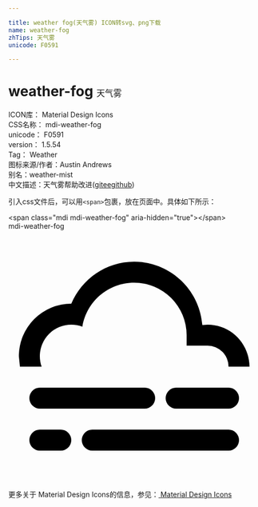 ```yaml
---

title: weather fog(天气雾) ICON转svg、png下载
name: weather-fog
zhTips: 天气雾
unicode: F0591

---
```


# weather-fog  <small style="font-size: 60%;font-weight: 100">天气雾</small>


<div class="detail-page">
<p>
<span>
ICON库：
<span class="badge-secondary badge">Material Design Icons</span> 
</span>
<br/>
<span>
CSS名称：
<span class="badge-secondary badge">mdi-weather-fog</span> 
</span>
<br/>
<span>
unicode：
<span class="badge-secondary badge">F0591</span> 
</span>
<br/>
<span>
version：
<span class="badge-secondary badge">1.5.54</span> 
</span>
<br/>
<span>Tag：
<span class="badge-light badge">Weather</span>
</span>
<br/>
<span>图标来源/作者：<span class="badge-light badge">Austin Andrews</span></span> 
<br/>
<span>别名：<span class="badge-light badge">weather-mist</span></span><br/><span class="zh-detail">中文描述：<span class="badge-primary badge">天气雾</span><span class="help-link"><span>帮助改进</span>(<a href="https://gitee.com/liuwave/icon-helper/edit/master/json/material/weather-fog.json" target="_blank" rel="noopener noreferrer">gitee</a><a href="https://github.com/liuwave/icon-helper/edit/master/json/material/weather-fog.json" target="_blank" rel="noopener noreferrer">github</a></span>)</span><br/>
</p>
</div>
<div class="alert alert-dark">
  <i class="mdi mdi-weather-fog mdi-48px"></i>
  <i class="mdi mdi-weather-fog mdi-36px"></i>
  <i class="mdi mdi-weather-fog mdi-24px"></i>
  <i class="mdi mdi-weather-fog mdi-18px"></i>
</div>
<div>
  <p>引入css文件后，可以用<code>&lt;span&gt;</code>包裹，放在页面中。具体如下所示：    
  </p>
  <div class="alert alert-primary" style="font-size: 14px">
    &lt;span class="mdi mdi-weather-fog" aria-hidden="true"&gt;&lt;/span&gt;
    <copy-btn content='<span class="mdi mdi-weather-fog" aria-hidden="true"></span>'></copy-btn>
  </div>
  <div class="alert alert-secondary">
    <i class="mdi mdi-weather-fog"
    style="font-size: 24px"
    aria-hidden="true"></i> mdi-weather-fog
    <copy-btn content="mdi-weather-fog" btn-title="复制图标名称"></copy-btn>
  </div>
</div>
<div id="svg" class="svg-wrap">
<svg xmlns="http://www.w3.org/2000/svg" viewBox="0 0 24 24"><path d="M3,15H13A1,1 0 0,1 14,16A1,1 0 0,1 13,17H3A1,1 0 0,1 2,16A1,1 0 0,1 3,15M16,15H21A1,1 0 0,1 22,16A1,1 0 0,1 21,17H16A1,1 0 0,1 15,16A1,1 0 0,1 16,15M1,12A5,5 0 0,1 6,7C7,4.65 9.3,3 12,3C15.43,3 18.24,5.66 18.5,9.03L19,9C21.19,9 22.97,10.76 23,13H21A2,2 0 0,0 19,11H17V10A5,5 0 0,0 12,5C9.5,5 7.45,6.82 7.06,9.19C6.73,9.07 6.37,9 6,9A3,3 0 0,0 3,12C3,12.35 3.06,12.69 3.17,13H1.1L1,12M3,19H5A1,1 0 0,1 6,20A1,1 0 0,1 5,21H3A1,1 0 0,1 2,20A1,1 0 0,1 3,19M8,19H21A1,1 0 0,1 22,20A1,1 0 0,1 21,21H8A1,1 0 0,1 7,20A1,1 0 0,1 8,19Z" /></svg>
</div>
<detail full-name='mdi-weather-fog'></detail>
    
<div><p>更多关于 Material Design Icons的信息，参见：<a target="_blank" href="https://iconhelper.cn/material.html"> Material Design Icons</a>
</p></div>
